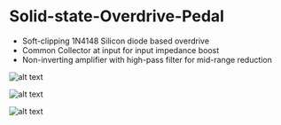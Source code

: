 # Solid-state-Overdrive-Pedal

- Soft-clipping 1N4148 Silicon diode based overdrive
- Common Collector at input for input impedance boost
- Non-inverting amplifier with high-pass filter for mid-range reduction

![alt text](https://github.com/kervynj/Solid-state-Overdrive-Pedal/blob/master/full_assembly.jpeg)

![alt text](https://github.com/kervynj/Solid-state-Overdrive-Pedal/blob/master/pcba.jpeg)

![alt text](https://github.com/kervynj/Solid-state-Overdrive-Pedal/blob/master/overdrive_schematic.jpeg)
